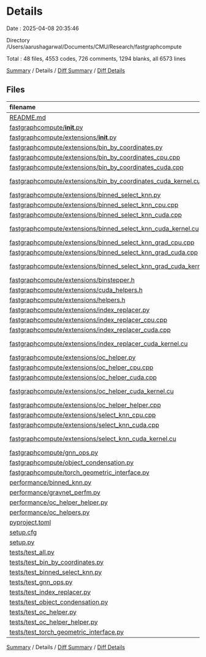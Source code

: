 # Details

Date : 2025-04-08 20:35:46

Directory /Users/aarushagarwal/Documents/CMU/Research/fastgraphcompute

Total : 48 files,  4553 codes, 726 comments, 1294 blanks, all 6573 lines

[Summary](results.md) / Details / [Diff Summary](diff.md) / [Diff Details](diff-details.md)

## Files
| filename | language | code | comment | blank | total |
| :--- | :--- | ---: | ---: | ---: | ---: |
| [README.md](/README.md) | Markdown | 89 | 0 | 30 | 119 |
| [fastgraphcompute/__init__.py](/fastgraphcompute/__init__.py) | Python | 31 | 5 | 8 | 44 |
| [fastgraphcompute/extensions/__init__.py](/fastgraphcompute/extensions/__init__.py) | Python | 1 | 0 | 0 | 1 |
| [fastgraphcompute/extensions/bin_by_coordinates.py](/fastgraphcompute/extensions/bin_by_coordinates.py) | Python | 69 | 20 | 22 | 111 |
| [fastgraphcompute/extensions/bin_by_coordinates_cpu.cpp](/fastgraphcompute/extensions/bin_by_coordinates_cpu.cpp) | C++ | 114 | 9 | 36 | 159 |
| [fastgraphcompute/extensions/bin_by_coordinates_cuda.cpp](/fastgraphcompute/extensions/bin_by_coordinates_cuda.cpp) | C++ | 27 | 2 | 5 | 34 |
| [fastgraphcompute/extensions/bin_by_coordinates_cuda_kernel.cu](/fastgraphcompute/extensions/bin_by_coordinates_cuda_kernel.cu) | CUDA C++ | 125 | 16 | 35 | 176 |
| [fastgraphcompute/extensions/binned_select_knn.py](/fastgraphcompute/extensions/binned_select_knn.py) | Python | 114 | 31 | 37 | 182 |
| [fastgraphcompute/extensions/binned_select_knn_cpu.cpp](/fastgraphcompute/extensions/binned_select_knn_cpu.cpp) | C++ | 226 | 14 | 52 | 292 |
| [fastgraphcompute/extensions/binned_select_knn_cuda.cpp](/fastgraphcompute/extensions/binned_select_knn_cuda.cpp) | C++ | 52 | 3 | 6 | 61 |
| [fastgraphcompute/extensions/binned_select_knn_cuda_kernel.cu](/fastgraphcompute/extensions/binned_select_knn_cuda_kernel.cu) | CUDA C++ | 272 | 11 | 73 | 356 |
| [fastgraphcompute/extensions/binned_select_knn_grad_cpu.cpp](/fastgraphcompute/extensions/binned_select_knn_grad_cpu.cpp) | C++ | 141 | 3 | 35 | 179 |
| [fastgraphcompute/extensions/binned_select_knn_grad_cuda.cpp](/fastgraphcompute/extensions/binned_select_knn_grad_cuda.cpp) | C++ | 26 | 2 | 6 | 34 |
| [fastgraphcompute/extensions/binned_select_knn_grad_cuda_kernel.cu](/fastgraphcompute/extensions/binned_select_knn_grad_cuda_kernel.cu) | CUDA C++ | 141 | 0 | 38 | 179 |
| [fastgraphcompute/extensions/binstepper.h](/fastgraphcompute/extensions/binstepper.h) | C++ | 136 | 10 | 25 | 171 |
| [fastgraphcompute/extensions/cuda_helpers.h](/fastgraphcompute/extensions/cuda_helpers.h) | C++ | 156 | 92 | 35 | 283 |
| [fastgraphcompute/extensions/helpers.h](/fastgraphcompute/extensions/helpers.h) | C++ | 9 | 6 | 6 | 21 |
| [fastgraphcompute/extensions/index_replacer.py](/fastgraphcompute/extensions/index_replacer.py) | Python | 41 | 6 | 12 | 59 |
| [fastgraphcompute/extensions/index_replacer_cpu.cpp](/fastgraphcompute/extensions/index_replacer_cpu.cpp) | C++ | 45 | 0 | 8 | 53 |
| [fastgraphcompute/extensions/index_replacer_cuda.cpp](/fastgraphcompute/extensions/index_replacer_cuda.cpp) | C++ | 19 | 2 | 4 | 25 |
| [fastgraphcompute/extensions/index_replacer_cuda_kernel.cu](/fastgraphcompute/extensions/index_replacer_cuda_kernel.cu) | CUDA C++ | 45 | 0 | 9 | 54 |
| [fastgraphcompute/extensions/oc_helper.py](/fastgraphcompute/extensions/oc_helper.py) | Python | 179 | 24 | 58 | 261 |
| [fastgraphcompute/extensions/oc_helper_cpu.cpp](/fastgraphcompute/extensions/oc_helper_cpu.cpp) | C++ | 118 | 10 | 33 | 161 |
| [fastgraphcompute/extensions/oc_helper_cuda.cpp](/fastgraphcompute/extensions/oc_helper_cuda.cpp) | C++ | 32 | 2 | 8 | 42 |
| [fastgraphcompute/extensions/oc_helper_cuda_kernel.cu](/fastgraphcompute/extensions/oc_helper_cuda_kernel.cu) | CUDA C++ | 152 | 16 | 28 | 196 |
| [fastgraphcompute/extensions/oc_helper_helper.cpp](/fastgraphcompute/extensions/oc_helper_helper.cpp) | C++ | 58 | 19 | 24 | 101 |
| [fastgraphcompute/extensions/select_knn_cpu.cpp](/fastgraphcompute/extensions/select_knn_cpu.cpp) | C++ | 170 | 11 | 32 | 213 |
| [fastgraphcompute/extensions/select_knn_cuda.cpp](/fastgraphcompute/extensions/select_knn_cuda.cpp) | C++ | 31 | 2 | 4 | 37 |
| [fastgraphcompute/extensions/select_knn_cuda_kernel.cu](/fastgraphcompute/extensions/select_knn_cuda_kernel.cu) | CUDA C++ | 156 | 13 | 36 | 205 |
| [fastgraphcompute/gnn_ops.py](/fastgraphcompute/gnn_ops.py) | Python | 69 | 20 | 22 | 111 |
| [fastgraphcompute/object_condensation.py](/fastgraphcompute/object_condensation.py) | Python | 233 | 29 | 76 | 338 |
| [fastgraphcompute/torch_geometric_interface.py](/fastgraphcompute/torch_geometric_interface.py) | Python | 48 | 7 | 16 | 71 |
| [performance/binned_knn.py](/performance/binned_knn.py) | Python | 92 | 16 | 40 | 148 |
| [performance/gravnet_perfm.py](/performance/gravnet_perfm.py) | Python | 120 | 27 | 45 | 192 |
| [performance/oc_helper_helper.py](/performance/oc_helper_helper.py) | Python | 93 | 13 | 35 | 141 |
| [performance/oc_helpers.py](/performance/oc_helpers.py) | Python | 67 | 14 | 20 | 101 |
| [pyproject.toml](/pyproject.toml) | toml | 6 | 0 | 1 | 7 |
| [setup.cfg](/setup.cfg) | Properties | 40 | 0 | 8 | 48 |
| [setup.py](/setup.py) | Python | 114 | 6 | 21 | 141 |
| [tests/test_all.py](/tests/test_all.py) | Python | 11 | 0 | 2 | 13 |
| [tests/test_bin_by_coordinates.py](/tests/test_bin_by_coordinates.py) | Python | 158 | 18 | 53 | 229 |
| [tests/test_binned_select_knn.py](/tests/test_binned_select_knn.py) | Python | 114 | 29 | 53 | 196 |
| [tests/test_gnn_ops.py](/tests/test_gnn_ops.py) | Python | 83 | 7 | 26 | 116 |
| [tests/test_index_replacer.py](/tests/test_index_replacer.py) | Python | 50 | 12 | 20 | 82 |
| [tests/test_object_condensation.py](/tests/test_object_condensation.py) | Python | 218 | 123 | 58 | 399 |
| [tests/test_oc_helper.py](/tests/test_oc_helper.py) | Python | 133 | 62 | 49 | 244 |
| [tests/test_oc_helper_helper.py](/tests/test_oc_helper_helper.py) | Python | 82 | 14 | 30 | 126 |
| [tests/test_torch_geometric_interface.py](/tests/test_torch_geometric_interface.py) | Python | 47 | 0 | 14 | 61 |

[Summary](results.md) / Details / [Diff Summary](diff.md) / [Diff Details](diff-details.md)